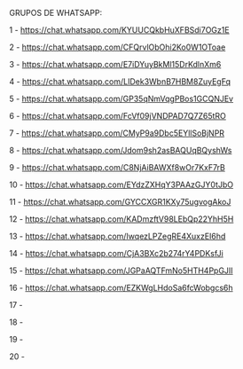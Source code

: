 GRUPOS DE WHATSAPP:

1 - 	https://chat.whatsapp.com/KYUUCQkbHuXFBSdi7OGz1E
	
2 - 	https://chat.whatsapp.com/CFQrvlObOhi2Ko0W1OToae
	
3 - 	https://chat.whatsapp.com/E7iDYuyBkMl15DrKdlnXm6
	
4 - 	https://chat.whatsapp.com/LIDek3WbnB7HBM8ZuyEgFq
	
5 - 	https://chat.whatsapp.com/GP35qNmVqgPBos1GCQNJEv
	
6 - 	https://chat.whatsapp.com/FcVf09jVNDPAD7Q7Z65tRO
	
7 - 	https://chat.whatsapp.com/CMyP9a9Dbc5EYllSoBjNPR
	
8 - 	https://chat.whatsapp.com/Jdom9sh2asBAQUqBQyshWs
	
9 - 	https://chat.whatsapp.com/C8NjAiBAWXf8wOr7KxF7rB
	
10 - 	https://chat.whatsapp.com/EYdzZXHqY3PAAzGJY0tJbO
	
11 - 	https://chat.whatsapp.com/GYCCXGR1KXy75ugvogAkoJ
	
12 - 	https://chat.whatsapp.com/KADmzftV98LEbQp22YhH5H
	
13 - 	https://chat.whatsapp.com/IwqezLPZegRE4XuxzEI6hd
	
14 - 	https://chat.whatsapp.com/CjA3BXc2b274rY4PDKsfJi
	
15 - 	https://chat.whatsapp.com/JGPaAQTFmNo5HTH4PpGJII
	
16 - 	https://chat.whatsapp.com/EZKWgLHdoSa6fcWobgcs6h
	
17 - 	
	
18 - 	
	
19 - 	
	
20 - 	
	
